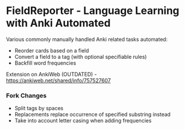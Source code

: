 # FieldReporter - Language Learning with Anki Automated

Various commonly manually handled Anki related tasks automated:
* Reorder cards based on a field
* Convert a field to a tag (with optional specifiable rules)
* Backfill word frequencies

Extension on AnkiWeb (OUTDATED) - https://ankiweb.net/shared/info/757527607

### Fork Changes

- Split tags by spaces
- Replacements replace occurrence of specified substring instead
- Take into account letter casing when adding frequencies